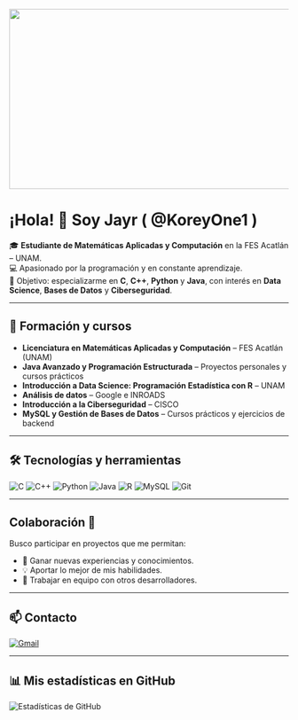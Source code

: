 <p align="center">
 <img width="1280" height="325" alt="1" src="https://github.com/user-attachments/assets/7019151b-76fa-4a42-8875-4584edfcdaf8" />

</p>


# ¡Hola! 👋 Soy Jayr ( @KoreyOne1 )

🎓 **Estudiante de Matemáticas Aplicadas y Computación** en la FES Acatlán – UNAM.  
💻 Apasionado por la programación y en constante aprendizaje.  
🎯 Objetivo: especializarme en **C**, **C++**, **Python** y **Java**, con interés en **Data Science**, **Bases de Datos** y **Ciberseguridad**.

---

## 🌱 Formación y cursos
- **Licenciatura en Matemáticas Aplicadas y Computación** – FES Acatlán (UNAM)
- **Java Avanzado y Programación Estructurada** – Proyectos personales y cursos prácticos
- **Introducción a Data Science: Programación Estadística con R** – UNAM
- **Análisis de datos** – Google e INROADS
- **Introducción a la Ciberseguridad** – CISCO
- **MySQL y Gestión de Bases de Datos** – Cursos prácticos y ejercicios de backend

---

## 🛠️ Tecnologías y herramientas
![C](https://img.shields.io/badge/C-00599C?style=for-the-badge&logo=c&logoColor=white)
![C++](https://img.shields.io/badge/C++-00599C?style=for-the-badge&logo=cplusplus&logoColor=white)
![Python](https://img.shields.io/badge/Python-3670A0?style=for-the-badge&logo=python&logoColor=ffdd54)
![Java](https://img.shields.io/badge/Java-ED8B00?style=for-the-badge&logo=java&logoColor=white)
![R](https://img.shields.io/badge/R-276DC3?style=for-the-badge&logo=r&logoColor=white)
![MySQL](https://img.shields.io/badge/MySQL-005C84?style=for-the-badge&logo=mysql&logoColor=white)
![Git](https://img.shields.io/badge/Git-F05032?style=for-the-badge&logo=git&logoColor=white)

---

## Colaboración 🤝
Busco participar en proyectos que me permitan:
- 🚀 Ganar nuevas experiencias y conocimientos.
- 💡 Aportar lo mejor de mis habilidades.
- 👥 Trabajar en equipo con otros desarrolladores.

---

## 📫 Contacto
[![Gmail](https://img.shields.io/badge/Gmail-D14836?style=for-the-badge&logo=gmail&logoColor=white)](mailto:jorgejayrfonsecaramirez@gmail.com)

---

## 📊 Mis estadísticas en GitHub
![Estadísticas de GitHub](https://github-readme-stats.vercel.app/api?username=KoreyOne1&show_icons=true&theme=radical)


<!---
KoreyOne1/KoreyOne1 is a ✨ special ✨ repository because its `README.md` (this file) appears on your GitHub profile.
You can click the Preview link to take a look at your changes.
--->
